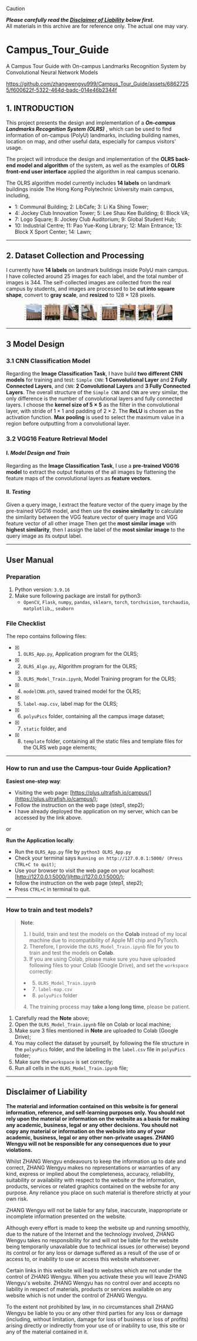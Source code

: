 > [!CAUTION]
> ***Please carefully read the [Disclaimer of Liability](#disclaimer-of-liability) below first.***  
> All materials in this archive are for reference only. The actual one may vary. 

# Campus_Tour_Guide

A Campus Tour Guide with On-campus Landmarks Recognition System by Convolutional Neural Network Models

https://github.com/zhangwengyu999/Campus_Tour_Guide/assets/68627255/f600622f-5322-464d-badc-014e46b2344f

## 1. INTRODUCTION

This project presents the design and implementation of a ***On-campus Landmarks Recognition System (OLRS)*** , which can be used to find information of on-campus (PolyU) landmarks, including building names, location on map, and other useful data, especially for campus visitors' usage.

The project will introduce the design and implementation of the **OLRS back-end model and algorithm** of the system, as well as the examples of **OLRS front-end user interface** applied the algorithm in real campus scenario.

The OLRS algorithm model currently includes **14 labels** on landmark buildings inside The Hong Kong Polytechnic University main campus, including,
- 1: Communal Building; 2: LibCafe; 3: Li Ka Shing Tower; 
- 4: Jockey Club Innovation Tower; 5: Lee Shau Kee Building; 6: Block VA; 
- 7: Logo Square; 8: Jockey Club Auditorium; 9: Global Student Hub; 
- 10: Industrial Centre; 11: Pao Yue-Kong Library; 12: Main Entrance; 13: Block X Sport Center; 14: Lawn;

---

## 2. Dataset Collection and Processing

I currently have **14 labels** on landmark buildings inside PolyU main campus. I have collected around $25$ images for each label, and the total number of images is $344$. The self-collected images are collected from the real campus by students, and images are processed to be **cut into square shape**, convert to **gray scale**, and **resized** to $128 \times 128$ pixels.

<center>
<div style="overflow: hidden;justify-content:space-around;">
    <div style="max-width: 40%;display: inline-block;"><img src="img/15.png"></div>
    <div style="max-width: 40%;display: inline-block;"><img src="img/16.png"></div>
</div>
</center>



---

## 3 Model Design

### 3.1 CNN Classification Model

Regarding the **Image Classification Task**, I have build **two different CNN models** for training and test:
`Simple CNN`: **1 Convolutional Layer** and **2 Fully Connected Layers**, and 
`CNN`: **2 Convolutional Layers** and **3 Fully Connected Layers**. 
The overall structure of the `Simple CNN` and `CNN` are very similar, the only difference is the number of convolutional layers and fully connected layers. I choose the **kernel size of $5\times 5$** as the filter in the convolutional layer, with stride of $1\times 1$ and padding of $2\times 2$. The **ReLU** is chosen as the activation function. **Max pooling** is used to select the maximum value in a region before outputting from a convolutional layer.

### 3.2 VGG16 Feature Retrieval Model

#### I. *Model Design and Train*

Regarding as the **Image Classification Task**, I use a **pre-trained VGG16 model** to extract the output features of the all images by flattening the feature maps of the convolutional layers as **feature vectors**.

#### II. *Testing*

Given a query image, I extract the feature vector of the query image by the pre-trained VGG16 model, and then use the **cosine similarity** to calculate the similarity between the VGG feature vector of query image and VGG feature vector of all other image Then get the **most similar image** with **highest similarity**, then I assign the label of the **most similar image** to the query image as its output label.

---

## User Manual

### Preparation

1. Python version: `3.9.16`
2. Make sure following package are install for python3:
   - `OpenCV`, `Flask`, `numpy`, `pandas`, `sklearn`, `torch`, `torchvision`, `torchaudio`, `matplotlib,`, `seaborn`


### File Checklist

The repo contains following files:
- [x] 1. `OLRS_App.py`, Application program for the OLRS;
- [x] 2. `OLRS_Algo.py`, Algorithm program for the OLRS;
- [x] 3. `OLRS_Model_Train.ipynb`, Model Training program for the OLRS;
- [x] 4. `modelCNN.pth`, saved trained model for the OLRS;
- [x] 5. `label-map.csv`, label map for the OLRS;
- [x] 6. `polyuPics` folder, containing all the campus image dataset;
- [x] 7. `static` folder, and
- [x] 8. `template` folder, containing all the static files and template files for the OLRS web page elements;

---

### How to run and use the Campus-tour Guide Application?

**Easiest one-step way**: 
- Visiting the web page: [https://plus.ultrafish.io/campus/](https://plus.ultrafish.io/campus/);
- Follow the instruction on the web page (step1, step2);
- I have already deployed the application on my server, which can be accessed by the link above.

or

**Run the Application locally**:
- Run the `OLRS_App.py` file by
  `python3 OLRS_App.py`
- Check your terminal says `Running on http://127.0.0.1:5000/ (Press CTRL+C to quit)`;
- Use your browser to visit the web page on your localhost: [http://127.0.0.1:5000/](http://127.0.0.1:5000/);
- follow the instruction on the web page (step1, step2);
- Press `CTRL+C` in terminal to quit.

---

### How to train and test models?

> **Note**:
> 1. I build, train and test the models on the **Colab** instead of my local machine due to incompatibility of Apple M1 chip and PyTorch.
> 2. Therefore, I provide the `OLRS_Model_Train.ipynb` file for you to train and test the models on **Colab**.
> 3. If you are using Colab, please make sure you have uploaded following files to your Colab (Google Drive), and set the `workspace` correctly:
> - 5. `OLRS_Model_Train.ipynb`
> - 7. `label-map.csv`
> - 8. `polyuPics` folder
> 4. The training process may **take a long long time**, please be patient.


1. Carefully read the **Note** above;
2. Open the `OLRS_Model_Train.ipynb` file on Colab or local machine;
3. Make sure 3 files mentioned in **Note** are uploaded to Colab (Google Drive);
4. You may collect the dataset by yourself, by following the file structure in the `polyuPics` folder, and the labelling in the `label.csv` file in `polyuPics` folder;
5. Make sure the `workspace` is set correctly;
6. Run all cells in the `OLRS_Model_Train.ipynb` file;


---

## Disclaimer of Liability

**The material and information contained on this website is for general information, reference, and self-learning purposes only. You should not rely upon the material or information on the website as a basis for making any academic, business, legal or any other decisions. You should not copy any material or information on the website into any of your academic, business, legal or any other non-private usages. ZHANG Wengyu will not be responsible for any consequences due to your violations.**


Whilst ZHANG Wengyu endeavours to keep the information up to date and correct, ZHANG Wengyu makes no representations or warranties of any kind, express or implied about the completeness, accuracy, reliability, suitability or availability with respect to the website or the information, products, services or related graphics contained on the website for any purpose. Any reliance you place on such material is therefore strictly at your own risk.


ZHANG Wengyu will not be liable for any false, inaccurate, inappropriate or incomplete information presented on the website.


Although every effort is made to keep the website up and running smoothly, due to the nature of the Internet and the technology involved, ZHANG Wengyu takes no responsibility for and will not be liable for the website being temporarily unavailable due to technical issues (or otherwise) beyond its control or for any loss or damage suffered as a result of the use of or access to, or inability to use or access this website whatsoever.


Certain links in this website will lead to websites which are not under the control of ZHANG Wengyu. When you activate these you will leave ZHANG Wengyu's  website. ZHANG Wengyu has no control over and accepts no liability in respect of materials, products or services available on any website which is not under the control of ZHANG Wengyu.


To the extent not prohibited by law, in no circumstances shall ZHANG Wengyu be liable to you or any other third parties for any loss or damage (including, without limitation, damage for loss of business or loss of profits) arising directly or indirectly from your use of or inability to use, this site or any of the material contained in it.
